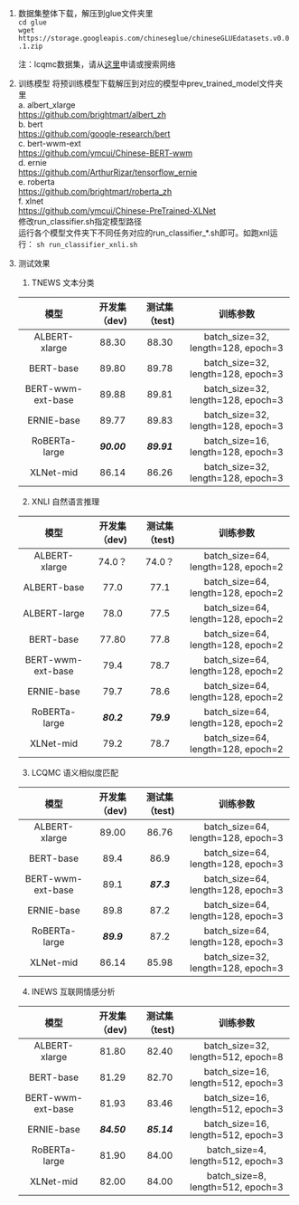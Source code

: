 1. 数据集整体下载，解压到glue文件夹里  
  ```cd glue ```  
  ```wget https://storage.googleapis.com/chineseglue/chineseGLUEdatasets.v0.0.1.zip```

    注：lcqmc数据集，请从<a href="http://icrc.hitsz.edu.cn/info/1037/1146.htm">这里</a>申请或搜索网络

2. 训练模型
  将预训练模型下载解压到对应的模型中prev_trained_model文件夹里  
  a. albert_xlarge  
  https://github.com/brightmart/albert_zh  
  b. bert  
  https://github.com/google-research/bert  
  c. bert-wwm-ext  
  https://github.com/ymcui/Chinese-BERT-wwm  
  d. ernie  
  https://github.com/ArthurRizar/tensorflow_ernie  
  e. roberta    
  https://github.com/brightmart/roberta_zh  
  f. xlnet  
  https://github.com/ymcui/Chinese-PreTrained-XLNet  
  修改run_classifier.sh指定模型路径  
  运行各个模型文件夹下不同任务对应的run_classifier_*.sh即可。如跑xnl运行： 
  ```sh run_classifier_xnli.sh```

3. 测试效果

    1. TNEWS 文本分类
    
    | 模型 | 开发集（dev) | 测试集（test) | 训练参数 |
    | :----:| :----: | :----: | :----: |
    | ALBERT-xlarge |	88.30 | 88.30	|batch_size=32, length=128, epoch=3 |
    | BERT-base	| 89.80	| 89.78	| batch_size=32, length=128, epoch=3 |
    | BERT-wwm-ext-base | 89.88 | 89.81 |	batch_size=32, length=128, epoch=3 |
    | ERNIE-base	| 89.77	|89.83 | batch_size=32, length=128, epoch=3 |
    | RoBERTa-large	|***90.00*** | ***89.91*** |	batch_size=16, length=128, epoch=3 |
    | XLNet-mid	|86.14 | 86.26 |	batch_size=32, length=128, epoch=3 | 

    2. XNLI 自然语言推理
    
    | 模型 | 开发集（dev) | 测试集（test) | 训练参数 |
    | :----:| :----: | :----: | :----: |
    | ALBERT-xlarge |74.0？ |74.0？	|batch_size=64, length=128, epoch=2 |
    | ALBERT-base | 77.0 |	77.1 |batch_size=64, length=128, epoch=2 |
    | ALBERT-large | 78.0 | 77.5	|batch_size=64, length=128, epoch=2 |
    | BERT-base	| 77.80	| 77.8	| batch_size=64, length=128, epoch=2 |
    | BERT-wwm-ext-base | 79.4 | 78.7 |	batch_size=64, length=128, epoch=2 |
    | ERNIE-base	| 79.7	|78.6 | batch_size=64, length=128, epoch=2 |
    | RoBERTa-large	|***80.2*** |***79.9*** |	batch_size=64, length=128, epoch=2 |
    | XLNet-mid	|79.2 | 78.7 |	batch_size=64, length=128, epoch=2 | 
    
    3. LCQMC  语义相似度匹配
    
    | 模型 | 开发集（dev) | 测试集（test) | 训练参数 |
    | :----:| :----: | :----: | :----: |
    | ALBERT-xlarge | 89.00 | 86.76	|batch_size=64, length=128, epoch=3 |
    | BERT-base	| 89.4 	| 86.9 	| batch_size=64, length=128, epoch=3 |
    | BERT-wwm-ext-base |89.1   | ***87.3*** |	batch_size=64, length=128, epoch=3 |
    | ERNIE-base	| 89.8 	| 87.2 | batch_size=64, length=128, epoch=3|
    | RoBERTa-large	|***89.9***  | 87.2|	batch_size=64, length=128, epoch=3 |
    | XLNet-mid	| 86.14 | 85.98 |	batch_size=32, length=128, epoch=3 | 

    4. INEWS 互联网情感分析
    
    | 模型 | 开发集（dev) | 测试集（test) | 训练参数 |
    | :----:| :----: | :----: | :----: |
    | ALBERT-xlarge |81.80	 | 82.40	|batch_size=32, length=512, epoch=8 |
    | BERT-base	| 81.29	| 82.70	| batch_size=16, length=512, epoch=3 |
    | BERT-wwm-ext-base | 81.93 | 83.46 |	batch_size=16, length=512, epoch=3 |
    | ERNIE-base	| ***84.50***	|***85.14*** | batch_size=16, length=512, epoch=3 |
    | RoBERTa-large	|81.90 | 84.00 |	batch_size=4, length=512, epoch=3 |
    | XLNet-mid	|82.00 | 84.00 |	batch_size=8, length=512, epoch=3 | 
